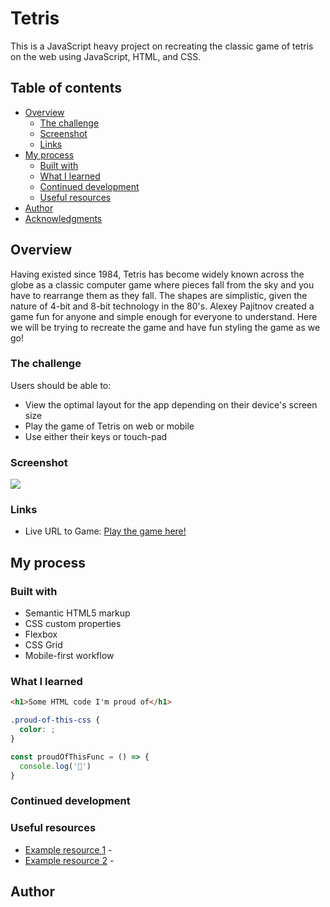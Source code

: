 # Tetris

This is a JavaScript heavy project on recreating the classic game of tetris on the web using JavaScript, HTML, and CSS.
## Table of contents

- [Overview](#overview)
  - [The challenge](#the-challenge)
  - [Screenshot](#screenshot)
  - [Links](#links)
- [My process](#my-process)
  - [Built with](#built-with)
  - [What I learned](#what-i-learned)
  - [Continued development](#continued-development)
  - [Useful resources](#useful-resources)
- [Author](#author)
- [Acknowledgments](#acknowledgments)

## Overview
Having existed since 1984, Tetris has become widely known across the globe as a classic computer game where pieces fall from the sky and you have to rearrange them as they fall. The shapes are
simplistic, given the nature of 4-bit and 8-bit technology in the 80's. Alexey Pajitnov created a game fun for anyone and simple enough for everyone to understand. Here we will be trying to recreate the game and have fun styling the game as we go!

### The challenge

Users should be able to:

- View the optimal layout for the app depending on their device's screen size
- Play the game of Tetris on web or mobile
- Use either their keys or touch-pad

### Screenshot

![](./screenshot.jpg)

### Links

- Live URL to Game: [Play the game here!](https://living-marge-tetris.netlify.app/)

## My process


### Built with

- Semantic HTML5 markup
- CSS custom properties
- Flexbox
- CSS Grid
- Mobile-first workflow

### What I learned

```html
<h1>Some HTML code I'm proud of</h1>
```
```css
.proud-of-this-css {
  color: ;
}
```
```js
const proudOfThisFunc = () => {
  console.log('🎉')
}
```

### Continued development

### Useful resources

- [Example resource 1](https://www.example.com) -
- [Example resource 2](https://www.example.com) - 

## Author